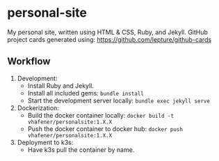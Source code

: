 # personal-site

My personal site, written using HTML & CSS, Ruby, and Jekyll. GitHub project cards generated using: https://github.com/lepture/github-cards

## Workflow

1. Development:
    * Install Ruby and Jekyll.
    * Install all included gems: `bundle install`
    * Start the development server locally: `bundle exec jekyll serve`
2. Dockerization:
    * Build the docker container locally: `docker build -t vhafener/personalsite:1.X.X`
    * Push the docker container to docker hub: `docker push vhafener/personalsite:1.X.X`
3. Deployment to k3s:
    * Have k3s pull the container by name.
